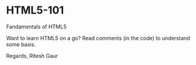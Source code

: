 # HTML5-101
Fandamentals of HTML5



Want to learn HTML5 on a go?
Read comments (in the code) to understand some basis.





Regards,
Ritesh Gaur
